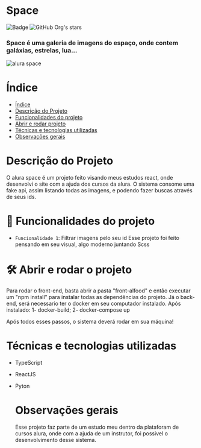 # Space
![Badge ](http://img.shields.io/static/v1?label=STATUS&message=Concluido&color=GREEN&style=for-the-badge)
![GitHub Org's stars](https://img.shields.io/github/stars/camilafernanda?style=social)
<h3>Space é uma galeria de imagens do espaço, onde contem galáxias, estrelas, lua...</h3>

![alura space ](https://github.com/GabrielBarbosa2003/space/assets/54041388/6f699be5-4840-484f-a44e-13839d411798)

# Índice 

* [Índice](#índice)
* [Descrição do Projeto](#Descrição-do-Projeto)
* [Funcionalidades do projeto](#Funcionalidades-do-projeto)
* [Abrir e rodar projeto](#Abrir-e-rodar-projeto)
* [Técnicas e tecnologias utilizadas](#Técnicas-e-tecnologias-utilizadas)
* [Observações gerais](#Observações-gerais)

# Descrição do Projeto
O alura space é um projeto feito visando meus estudos react, onde desenvolvi o site com a ajuda dos cursos da alura.
O sistema consome uma fake api, assim listando todas as imagens, e podendo fazer buscas através de seus ids.

# :hammer: Funcionalidades do projeto

- `Funcionalidade 1`: Filtrar imagens pelo seu id
  Esse projeto foi feito pensando em seu visual, algo moderno juntando Scss
  


# 🛠️ Abrir e rodar o projeto
Para rodar o front-end, basta abrir a pasta "front-alfood" e então executar um "npm install" para instalar todas as dependências do projeto.
Já o back-end, será necessario ter o docker em seu computador instalado.
Após instalado:
1- docker-build;
2- docker-compose up

Após todos esses passos, o sistema deverá rodar em sua máquina! 

#  Técnicas e tecnologias utilizadas
* TypeScript
* ReactJS
* Pyton

  # Observações gerais
  Esse projeto faz parte de um estudo meu dentro da plataforam de cursos alura, onde com a ajuda de um instrutor, foi possivel o desenvolvimento desse sistema.
